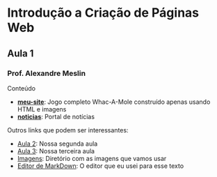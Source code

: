 # Introdução a Criação de Páginas Web
## Aula 1
### Prof. Alexandre Meslin

Conteúdo

* [__meu-site__](./meu-site): Jogo completo Whac-A-Mole construído apenas usando HTML e imagens
* [__noticias__](./noticias): Portal de notícias

Outros links que podem ser interessantes:
* [Aula 2](../aula-2): Nossa segunda aula
* [Aula 3](../aula-2): Nossa terceira aula
* [Imagens](../iamges): Diretório com as imagens que vamos usar
* [Editor de MarkDown](https://jbt.github.io/markdown-editor/): O editor que eu usei para esse texto
